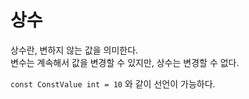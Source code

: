 # 상수 

상수란, 변하지 않는 값을 의미한다.  
변수는 계속해서 값을 변경할 수 있지만, 상수는 변경할 수 없다.  

`const ConstValue int = 10` 와 같이 선언이 가능하다.